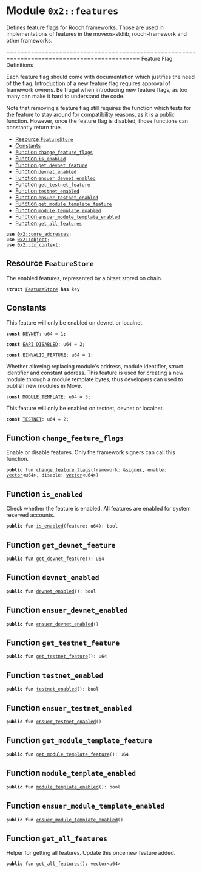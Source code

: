 
<a name="0x2_features"></a>

# Module `0x2::features`

Defines feature flags for Rooch frameworks. Those are used in implementations of features in
the moveos-stdlib, rooch-framework and other frameworks.

============================================================================================
Feature Flag Definitions

Each feature flag should come with documentation which justifies the need of the flag.
Introduction of a new feature flag requires approval of framework owners. Be frugal when
introducing new feature flags, as too many can make it hard to understand the code.

Note that removing a feature flag still requires the function which tests for the feature
to stay around for compatibility reasons, as it is a public function. However, once the
feature flag is disabled, those functions can constantly return true.


-  [Resource `FeatureStore`](#0x2_features_FeatureStore)
-  [Constants](#@Constants_0)
-  [Function `change_feature_flags`](#0x2_features_change_feature_flags)
-  [Function `is_enabled`](#0x2_features_is_enabled)
-  [Function `get_devnet_feature`](#0x2_features_get_devnet_feature)
-  [Function `devnet_enabled`](#0x2_features_devnet_enabled)
-  [Function `ensuer_devnet_enabled`](#0x2_features_ensuer_devnet_enabled)
-  [Function `get_testnet_feature`](#0x2_features_get_testnet_feature)
-  [Function `testnet_enabled`](#0x2_features_testnet_enabled)
-  [Function `ensuer_testnet_enabled`](#0x2_features_ensuer_testnet_enabled)
-  [Function `get_module_template_feature`](#0x2_features_get_module_template_feature)
-  [Function `module_template_enabled`](#0x2_features_module_template_enabled)
-  [Function `ensuer_module_template_enabled`](#0x2_features_ensuer_module_template_enabled)
-  [Function `get_all_features`](#0x2_features_get_all_features)


<pre><code><b>use</b> <a href="core_addresses.md#0x2_core_addresses">0x2::core_addresses</a>;
<b>use</b> <a href="object.md#0x2_object">0x2::object</a>;
<b>use</b> <a href="tx_context.md#0x2_tx_context">0x2::tx_context</a>;
</code></pre>



<a name="0x2_features_FeatureStore"></a>

## Resource `FeatureStore`

The enabled features, represented by a bitset stored on chain.


<pre><code><b>struct</b> <a href="features.md#0x2_features_FeatureStore">FeatureStore</a> <b>has</b> key
</code></pre>



<a name="@Constants_0"></a>

## Constants


<a name="0x2_features_DEVNET"></a>

This feature will only be enabled on devnet or localnet.


<pre><code><b>const</b> <a href="features.md#0x2_features_DEVNET">DEVNET</a>: u64 = 1;
</code></pre>



<a name="0x2_features_EAPI_DISABLED"></a>



<pre><code><b>const</b> <a href="features.md#0x2_features_EAPI_DISABLED">EAPI_DISABLED</a>: u64 = 2;
</code></pre>



<a name="0x2_features_EINVALID_FEATURE"></a>



<pre><code><b>const</b> <a href="features.md#0x2_features_EINVALID_FEATURE">EINVALID_FEATURE</a>: u64 = 1;
</code></pre>



<a name="0x2_features_MODULE_TEMPLATE"></a>

Whether allowing replacing module's address, module identifier, struct identifier
and constant address.
This feature is used for creating a new module through a module template bytes,
thus developers can used to publish new modules in Move.


<pre><code><b>const</b> <a href="features.md#0x2_features_MODULE_TEMPLATE">MODULE_TEMPLATE</a>: u64 = 3;
</code></pre>



<a name="0x2_features_TESTNET"></a>

This feature will only be enabled on testnet, devnet or localnet.


<pre><code><b>const</b> <a href="features.md#0x2_features_TESTNET">TESTNET</a>: u64 = 2;
</code></pre>



<a name="0x2_features_change_feature_flags"></a>

## Function `change_feature_flags`

Enable or disable features. Only the framework signers can call this function.


<pre><code><b>public</b> <b>fun</b> <a href="features.md#0x2_features_change_feature_flags">change_feature_flags</a>(framework: &<a href="">signer</a>, enable: <a href="">vector</a>&lt;u64&gt;, disable: <a href="">vector</a>&lt;u64&gt;)
</code></pre>



<a name="0x2_features_is_enabled"></a>

## Function `is_enabled`

Check whether the feature is enabled.
All features are enabled for system reserved accounts.


<pre><code><b>public</b> <b>fun</b> <a href="features.md#0x2_features_is_enabled">is_enabled</a>(feature: u64): bool
</code></pre>



<a name="0x2_features_get_devnet_feature"></a>

## Function `get_devnet_feature`



<pre><code><b>public</b> <b>fun</b> <a href="features.md#0x2_features_get_devnet_feature">get_devnet_feature</a>(): u64
</code></pre>



<a name="0x2_features_devnet_enabled"></a>

## Function `devnet_enabled`



<pre><code><b>public</b> <b>fun</b> <a href="features.md#0x2_features_devnet_enabled">devnet_enabled</a>(): bool
</code></pre>



<a name="0x2_features_ensuer_devnet_enabled"></a>

## Function `ensuer_devnet_enabled`



<pre><code><b>public</b> <b>fun</b> <a href="features.md#0x2_features_ensuer_devnet_enabled">ensuer_devnet_enabled</a>()
</code></pre>



<a name="0x2_features_get_testnet_feature"></a>

## Function `get_testnet_feature`



<pre><code><b>public</b> <b>fun</b> <a href="features.md#0x2_features_get_testnet_feature">get_testnet_feature</a>(): u64
</code></pre>



<a name="0x2_features_testnet_enabled"></a>

## Function `testnet_enabled`



<pre><code><b>public</b> <b>fun</b> <a href="features.md#0x2_features_testnet_enabled">testnet_enabled</a>(): bool
</code></pre>



<a name="0x2_features_ensuer_testnet_enabled"></a>

## Function `ensuer_testnet_enabled`



<pre><code><b>public</b> <b>fun</b> <a href="features.md#0x2_features_ensuer_testnet_enabled">ensuer_testnet_enabled</a>()
</code></pre>



<a name="0x2_features_get_module_template_feature"></a>

## Function `get_module_template_feature`



<pre><code><b>public</b> <b>fun</b> <a href="features.md#0x2_features_get_module_template_feature">get_module_template_feature</a>(): u64
</code></pre>



<a name="0x2_features_module_template_enabled"></a>

## Function `module_template_enabled`



<pre><code><b>public</b> <b>fun</b> <a href="features.md#0x2_features_module_template_enabled">module_template_enabled</a>(): bool
</code></pre>



<a name="0x2_features_ensuer_module_template_enabled"></a>

## Function `ensuer_module_template_enabled`



<pre><code><b>public</b> <b>fun</b> <a href="features.md#0x2_features_ensuer_module_template_enabled">ensuer_module_template_enabled</a>()
</code></pre>



<a name="0x2_features_get_all_features"></a>

## Function `get_all_features`

Helper for getting all features.
Update this once new feature added.


<pre><code><b>public</b> <b>fun</b> <a href="features.md#0x2_features_get_all_features">get_all_features</a>(): <a href="">vector</a>&lt;u64&gt;
</code></pre>
